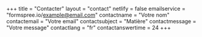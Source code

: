 +++
title = "Contacter"
layout = "contact"
netlify = false
emailservice = "formspree.io/example@email.com"
contactname = "Votre nom"
contactemail = "Votre email"
contactsubject = "Matière"
contactmessage = "Votre message"
contactlang = "fr"
contactanswertime = 24
+++
